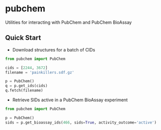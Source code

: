 pubchem
=======

Utilities for interacting with PubChem and PubChem BioAssay

Quick Start
-----------

* Download structures for a batch of CIDs

```python
from pubchem import PubChem

cids = [2244, 3672]
filename = 'painkillers.sdf.gz'

p = PubChem()
q = p.get_ids(cids)
q.fetch(filename)
```

* Retrieve SIDs active in a PubChem BioAssay experiment

```python
from pubchem import PubChem

p = PubChem()
sids = p.get_bioassay_ids(466, sids=True, activity_outcome='active')
```
